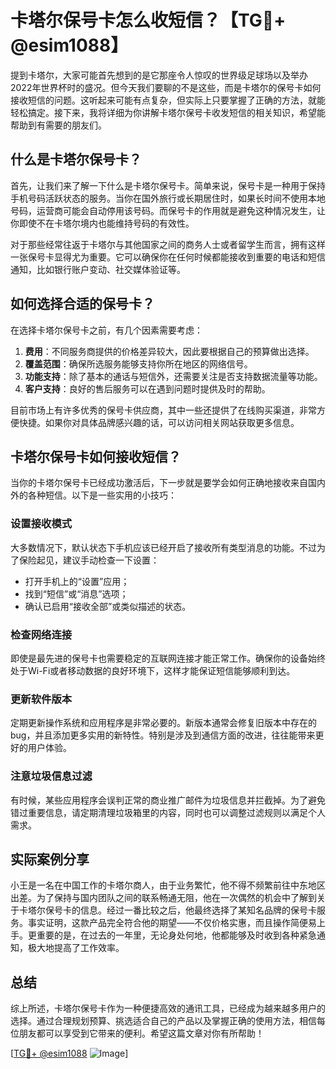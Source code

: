 # 卡塔尔保号卡怎么收短信？【TG💪+ @esim1088】

提到卡塔尔，大家可能首先想到的是它那座令人惊叹的世界级足球场以及举办2022年世界杯时的盛况。但今天我们要聊的不是这些，而是卡塔尔的保号卡如何接收短信的问题。这听起来可能有点复杂，但实际上只要掌握了正确的方法，就能轻松搞定。接下来，我将详细为你讲解卡塔尔保号卡收发短信的相关知识，希望能帮助到有需要的朋友们。

## 什么是卡塔尔保号卡？

首先，让我们来了解一下什么是卡塔尔保号卡。简单来说，保号卡是一种用于保持手机号码活跃状态的服务。当你在国外旅行或长期居住时，如果长时间不使用本地号码，运营商可能会自动停用该号码。而保号卡的作用就是避免这种情况发生，让你即使不在卡塔尔境内也能维持号码的有效性。

对于那些经常往返于卡塔尔与其他国家之间的商务人士或者留学生而言，拥有这样一张保号卡显得尤为重要。它可以确保你在任何时候都能接收到重要的电话和短信通知，比如银行账户变动、社交媒体验证等。

## 如何选择合适的保号卡？

在选择卡塔尔保号卡之前，有几个因素需要考虑：

1. **费用**：不同服务商提供的价格差异较大，因此要根据自己的预算做出选择。
2. **覆盖范围**：确保所选服务能够支持你所在地区的网络信号。
3. **功能支持**：除了基本的通话与短信外，还需要关注是否支持数据流量等功能。
4. **客户支持**：良好的售后服务可以在遇到问题时提供及时的帮助。

目前市场上有许多优秀的保号卡供应商，其中一些还提供了在线购买渠道，非常方便快捷。如果你对具体品牌感兴趣的话，可以访问相关网站获取更多信息。

## 卡塔尔保号卡如何接收短信？

当你的卡塔尔保号卡已经成功激活后，下一步就是要学会如何正确地接收来自国内外的各种短信。以下是一些实用的小技巧：

### 设置接收模式

大多数情况下，默认状态下手机应该已经开启了接收所有类型消息的功能。不过为了保险起见，建议手动检查一下设置：

- 打开手机上的“设置”应用；
- 找到“短信”或“消息”选项；
- 确认已启用“接收全部”或类似描述的状态。

### 检查网络连接

即使是最先进的保号卡也需要稳定的互联网连接才能正常工作。确保你的设备始终处于Wi-Fi或者移动数据的良好环境下，这样才能保证短信能够顺利到达。

### 更新软件版本

定期更新操作系统和应用程序是非常必要的。新版本通常会修复旧版本中存在的bug，并且添加更多实用的新特性。特别是涉及到通信方面的改进，往往能带来更好的用户体验。

### 注意垃圾信息过滤

有时候，某些应用程序会误判正常的商业推广邮件为垃圾信息并拦截掉。为了避免错过重要信息，请定期清理垃圾箱里的内容，同时也可以调整过滤规则以满足个人需求。

## 实际案例分享

小王是一名在中国工作的卡塔尔商人，由于业务繁忙，他不得不频繁前往中东地区出差。为了保持与国内团队之间的联系畅通无阻，他在一次偶然的机会中了解到关于卡塔尔保号卡的信息。经过一番比较之后，他最终选择了某知名品牌的保号卡服务。事实证明，这款产品完全符合他的期望——不仅价格实惠，而且操作简便易上手。更重要的是，在过去的一年里，无论身处何地，他都能够及时收到各种紧急通知，极大地提高了工作效率。

## 总结

综上所述，卡塔尔保号卡作为一种便捷高效的通讯工具，已经成为越来越多用户的选择。通过合理规划预算、挑选适合自己的产品以及掌握正确的使用方法，相信每位朋友都可以享受到它带来的便利。希望这篇文章对你有所帮助！

[[TG💪+ @esim1088](https://t.me/s/esim1088) ![Image](https://i.postimg.cc/4NQfJmqS/Snipaste-2025-05-13-00-14-12.png)]